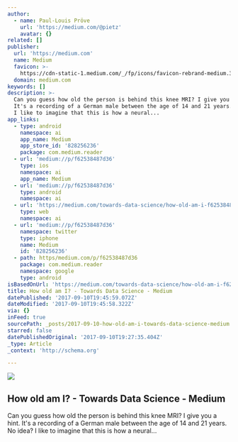 ```yaml
---
author:
  - name: Paul-Louis Pröve
    url: 'https://medium.com/@pietz'
    avatar: {}
related: []
publisher:
  url: 'https://medium.com'
  name: Medium
  favicon: >-
    https://cdn-static-1.medium.com/_/fp/icons/favicon-rebrand-medium.3Y6xpZ-0FSdWDnPM3hSBIA.ico
  domain: medium.com
keywords: []
description: >-
  Can you guess how old the person is behind this knee MRI? I give you a hint.
  It's a recording of a German male between the age of 14 and 21 years. No idea?
  I like to imagine that this is how a neural...
app_links:
  - type: android
    namespace: ai
    app_name: Medium
    app_store_id: '828256236'
    package: com.medium.reader
  - url: 'medium://p/f62538487d36'
    type: ios
    namespace: ai
    app_name: Medium
  - url: 'medium://p/f62538487d36'
    type: android
    namespace: ai
  - url: 'https://medium.com/towards-data-science/how-old-am-i-f62538487d36'
    type: web
    namespace: ai
  - url: 'medium://p/f62538487d36'
    namespace: twitter
    type: iphone
    name: Medium
    id: '828256236'
  - path: https/medium.com/p/f62538487d36
    package: com.medium.reader
    namespace: google
    type: android
isBasedOnUrl: 'https://medium.com/towards-data-science/how-old-am-i-f62538487d36'
title: How old am I? - Towards Data Science - Medium
datePublished: '2017-09-10T19:45:59.072Z'
dateModified: '2017-09-10T19:45:58.322Z'
via: {}
inFeed: true
sourcePath: _posts/2017-09-10-how-old-am-i-towards-data-science-medium.md
starred: false
datePublishedOriginal: '2017-09-10T19:27:35.404Z'
_type: Article
_context: 'http://schema.org'

---
```

<article style=""><img src="https://s3-us-west-2.amazonaws.com/the-grid-img/p/dd55efb74c9ab75c98d04300c4ac53cf059e0695.png" /><h1>How old am I? - Towards Data Science - Medium</h1><p>Can you guess how old the person is behind this knee MRI? I give you a hint. It's a recording of a German male between the age of 14 and 21 years. No idea? I like to imagine that this is how a neural...</p></article>